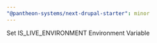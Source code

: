 ```yaml
---
"@pantheon-systems/next-drupal-starter": minor
---
```


Set IS_LIVE_ENVIRONMENT Environment Variable
